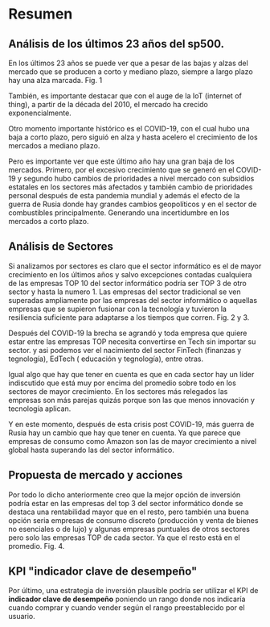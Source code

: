# Resumen

## Análisis de los últimos 23 años del sp500.

En los últimos 23 años se puede ver que a pesar de las bajas y alzas del mercado que se producen a corto y mediano
plazo, siempre a largo plazo hay una alza marcada. Fig. 1

También, es importante destacar que con el auge de la IoT (internet of thing), a partir de la década del 2010, el
mercado ha crecido exponencialmente.

Otro momento importante histórico es el COVID-19, con el cual hubo una baja a corto plazo, pero siguió en alza y hasta
acelero el crecimiento de los mercados a mediano plazo.

Pero es importante ver que este último año hay una gran baja de los mercados. Primero, por el excesivo crecimiento que
se generó en el COVID-19 y segundo hubo cambios de prioridades a nivel mercado con subsidios estatales en los sectores
más afectados y también cambio de prioridades personal después de esta pandemia mundial y además el efecto de la guerra
de Rusia donde hay grandes cambios geopolíticos y en el sector de combustibles principalmente. Generando una
incertidumbre en los mercados a corto plazo.

## Análisis de Sectores

Si analizamos por sectores es claro que el sector informático es el de mayor crecimiento en los últimos años y salvo
excepciones contadas cualquiera de las empresas TOP 10 del sector informático podría ser TOP 3 de otro sector y hasta la
numero 1. Las empresas del sector tradicional se ven superadas ampliamente por las empresas del sector informático o
aquellas empresas que se supieron fusionar con la tecnología y tuvieron la resiliencia suficiente para adaptarse a los
tiempos que corren. Fig. 2 y 3.

Después del COVID-19 la brecha se agrandó y toda empresa que quiere estar entre las empresas TOP necesita convertirse en
Tech sin importar su sector. y asi podemos ver el nacimiento del sector FinTech (finanzas y tegnología), EdTech (
educación y tegnología), entre otras.

Igual algo que hay que tener en cuenta es que en cada sector hay un líder indiscutido que está muy por encima del
promedio sobre todo en los sectores de mayor crecimiento. En los sectores más relegados las empresas son más parejas
quizás porque son las que menos innovación y tecnología aplican.

Y en este momento, después de esta crisis post COVID-19, más guerra de Rusia hay un cambio que hay que
tener en cuenta. Ya que parece que empresas de consumo como Amazon son las de mayor crecimiento a nivel global hasta
superando las del sector informático.

## Propuesta de mercado y acciones

Por todo lo dicho anteriormente creo que la mejor opción de inversión podría estar en las empresas del top 3 del sector
informático donde se destaca una rentabilidad mayor que en el resto, pero también una buena opción seria empresas de
consumo discreto (producción y venta de bienes no esenciales o de lujo) y algunas empresas puntuales de otros sectores
pero solo las empresas TOP de cada sector. Ya que el resto está en el promedio. Fig. 4.

## KPI "indicador clave de desempeño"

Por último, una estrategia de inversión plausible podría ser utilizar el KPI de **indicador clave de desempeño** poniendo un rango
donde nos indicaría cuando comprar y cuando vender según el rango preestablecido por el usuario.


